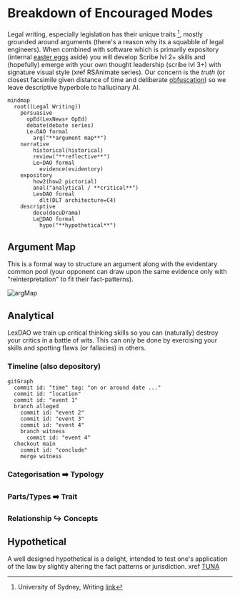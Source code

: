 # Breakdown of Encouraged Modes

Legal writing, especially legislation has their unique traits [^1], mostly grounded around arguments (there's a reason why its a squabble of legal engineers). When combined with software which is primarily expository (internal [easter eggs](http://catb.org/jargon/html/E/Easter-egg.html) aside) you will develop Scribe lvl 2+ skills and (hopefully) emerge with your own thought leadership (scribe lvl 3+) with signature visual style (xref RSAnimate series). Our concern is the _truth_ (or closest facsimile given distance of time and deliberate [obfuscation](https://www.inc-aus.com/kit-eaton/ftc-accuses-amazons-jeff-bezos-of-using-signals-disappearing-messages-for-discussing-competition.html)) so we leave descriptive hyperbole to hallucinary AI.

```mermaid
mindmap
  root((Legal Writing))
    persuasive
      opEd(LexNews+ OpEd)
      debate(debate series)
      Le⚔️DAO formal
        arg("**argument map**")
    narrative
        historical(historical)
        review("**reflective**")
        Le✂️DAO formal
          evidence(evidentory)
    expository
        how2(how2 pictorial)
        anal("analytical / **critical**")
        Le⚒️DAO formal
          dlt(DLT architecture=C4)
    descriptive
        docu(docuDrama)
        Le🎌DAO formal
          hypo("**hypothetical**")
```
[^1]: University of Sydney, Writing [link](https://www.sydney.edu.au/students/writing/types-of-academic-writing.html)

## Argument Map

This is a formal way to structure an argument along with the evidentary common pool (your opponent can draw upon the same evidence only with "reinterpretation" to fit their fact-patterns).

![argMap](https://timvangelder.files.wordpress.com/2009/02/argument-mapping-figure-1.gif)

## Analytical

LexDAO we train up critical thinking skills so you can (naturally) destroy your critics in a battle of wits. This can only be done by exercising your skills and spotting flaws (or fallacies) in others.

### Timeline (also depository)

```mermaid
gitGraph
  commit id: "time" tag: "on or around date ..."
  commit id: "location"
  commit id: "event 1"
  branch alleged
    commit id: "event 2"
    commit id: "event 3"
    commit id: "event 4"
    branch witness
      commit id: "event 4"
  checkout main
    commit id: "conclude"
    merge witness
```

### Categorisation ➡️ Typology

### Parts/Types ➡️ Trait

### Relationship ↪️ Concepts

## Hypothetical

A well designed hypothetical is a delight, intended to test one's application of the law by slightly altering the fact patterns or jurisdiction. xref [TUNA]()
